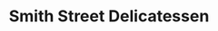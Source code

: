 ---
title: "Smith Street Delicatessen"
url: /dartmouth/smith-street-delicatessen/
shop: Feinkost
---